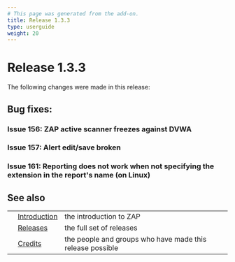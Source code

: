 ```yaml
---
# This page was generated from the add-on.
title: Release 1.3.3
type: userguide
weight: 20
---
```


# Release 1.3.3

The following changes were made in this release:

## Bug fixes:

### Issue 156: ZAP active scanner freezes against DVWA

### Issue 157: Alert edit/save broken

### Issue 161: Reporting does not work when not specifying the extension in the report's name (on Linux)

## See also

|   |                                     |                                                           |
|---|-------------------------------------|-----------------------------------------------------------|
|   | [Introduction](/docs/desktop/)      | the introduction to ZAP                                   |
|   | [Releases](/docs/desktop/releases/) | the full set of releases                                  |
|   | [Credits](/docs/desktop/credits/)   | the people and groups who have made this release possible |
